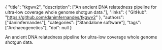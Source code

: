 {
  "title": "tkgwv2",
  "description": ["An ancient DNA relatedness pipeline for ultra-low coverage whole genome shotgun data."],
  "links": {
    "GitHub": "https://github.com/danimfernandes/tkgwv2"
  },
  "authors": ["danimfernandes"],
  "categories": ["Standalone software"],
  "tags": ["Archaeogenetics"],
  "doi": null
}

<!-- Generated by csv2md.R – do not edit by hand -->

An ancient DNA relatedness pipeline for ultra-low coverage whole genome shotgun data.